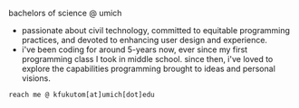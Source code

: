 bachelors of science @ umich
- passionate about civil technology, committed to equitable programming practices, and devoted to enhancing user design and experience.
- i've been coding for around 5-years now, ever since my first programming class I took in middle school. since then, i've loved to explore the capabilities programming brought to ideas and personal visions.

`reach me @ kfukutom[at]umich[dot]edu`
